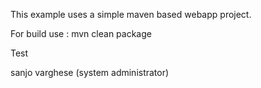 This example uses a simple maven based webapp project.

For build use : mvn clean package

Test

sanjo varghese (system administrator)